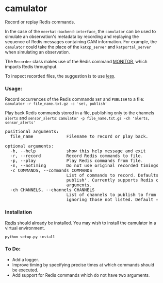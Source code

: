# camulator

Record or replay Redis commands. 

In the case of the `meerkat-backend-interface`, the `camulator` can be used to simulate an observation's metadata by recording and replaying the sequence of Redis messages containing CAM information. For example, the `camulator` could take the place of the `katcp_server` and `katportal_server` when simulating an observation. 

The `Recorder` class makes use of the Redis command [MONITOR](https://redis.io/commands/MONITOR), which impacts Redis throughput.  

To inspect recorded files, the suggestion is to use [less](https://www.gnu.org/software/less/).

### Usage:

Record occurrences of the Redis commands `SET` and `PUBLISH` to a file:
`camulator -r file_name.txt.gz -c 'set, publish'`

Play back Redis commands stored in a file, publishing only to the channels `alerts` and `sensor_alerts`:
`camulator -p file_name.txt.gz -ch 'alerts, sensor_alerts'`

<pre>
positional arguments:
  file_name             Filename to record or play back.

optional arguments:
  -h, --help            show this help message and exit
  -r, --record          Record Redis commands to file.
  -p, --play            Play Redis commands from file.
  -n, --notiming        Do not use original recorded timings.
  -c COMMANDS, --commands COMMANDS
                        List of commands to record. Defaults to 'set,
                        publish'. Currently supports Redis commands with 2
                        arguments.
  -ch CHANNELS, --channels CHANNELS
                        List of channels to publish to from a recording,
                        ignoring those not listed. Default = 'all'.
</pre>

### Installation

[Redis](https://redis.io/topics/quickstart) should already be installed.
You may wish to install the camulator in a virtual environment. 
 
```
python setup.py install
```

### To Do:

- Add a logger.
- Improve timing by specifying precise times at which commands should be executed.
- Add support for Redis commands which do not have two arguments.

